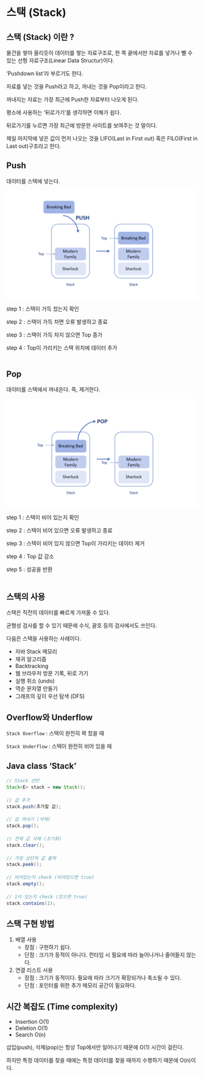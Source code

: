 # 스택 (Stack)

## 스택 (Stack) 이란 ?

물건을 쌓아 올리듯이 데이터를 쌓는 자료구조로, 한 쪽 끝에서만 자료를 넣거나 뺄 수 있는 선형 자료구조(Linear Data Structur)이다. 

‘Pushdown list’라 부르기도 한다.

자료를 넣는 것을 Push라고 하고, 꺼내는 것을 Pop이라고 한다.

꺼내지는 자료는 가장 최근에 Push한 자료부터 나오게 된다.

평소에 사용하는 ‘뒤로가기’를 생각하면 이해가 쉽다.

뒤로가기를 누르면 가장 최근에 방문한 사이트를 보여주는 것 말이다.

제일 마지막에 넣은 값이 먼저 나오는 것을 LIFO(Last in First out) 혹은 FILO(First in Last  out)구조라고 한다.

## Push

데이터를 스택에 넣는다.

![push](./images/push.png)

step 1 : 스택이 가득 찼는지 확인

step 2 : 스택이 가득 차면 오류 발생하고 종료

step 3 : 스택이 가득 차지 않으면 Top 증가

step 4 : Top이 가리키는 스택 위치에 데이터 추가
<br>
<br>

## Pop

데이터를 스택에서 꺼내온다. 즉, 제거한다.

![pop](./images/pop.png)

step 1 : 스택이 비어 있는지 확인

step 2 : 스택이 비어 있으면 오류 발생하고 종료

step 3 : 스택이 비어 있지 않으면 Top이 가리키는 데이터 제거

step 4 : Top 값 감소

step 5 : 성공을 반환
<br>
<br>

## 스택의 사용

스택은 직전의 데이터를 빠르게 가져올 수 있다.

균형성 검사를 할 수 있기 때문에 수식, 괄호 등의 검사에서도 쓰인다.

다음은 스택을 사용하는 사례이다.

- 자바 Stack 메모리
- 재귀 알고리즘
- Backtracking
- 웹 브라우저 방문 기록, 뒤로 가기
- 실행 취소 (undo)
- 역순 문자열 만들기
- 그래프의 깊이 우선 탐색 (DFS)

## Overflow와 Underflow

 `Stack Overflow` : 스택이 완전히 꽉 찼을 때 

 `Stack Underflow` : 스택이 완전히 비어 있을 때 

## Java class ‘Stack’

```java
// Stack 선언
Stack<E> stack = new Stack();

// 값 추가
stack.push(추가할 값);

// 값 꺼내기 (삭제)
stack.pop();

// 전체 값 삭제 (초기화)
stack.clear(); 

// 가장 상단의 값 출력
stack.peek();

// 비어있는지 check (비어있으면 true)
stack.empty();

// 1이 있는지 check (있으면 true)
stack.contains(1);
```

## 스택 구현 방법

1. 배열 사용
    - 장점 : 구현하기 쉽다.
    - 단점 : 크기가 동적이 아니다. 런타임 시 필요에 따라 늘어나거나 줄어들지 않는다.
2. 연결 리스트 사용
    - 장점 : 크기가 동적이다. 필요에 따라 크기가 확장되거나 축소될 수 있다.
    - 단점 : 포인터를 위한 추가 메모리 공간이 필요하다.
    

## 시간 복잡도 (Time complexity)

- Insertion O(1)
- Deletion O(1)
- Search O(n)

삽입(push), 삭제(pop)는 항상 Top에서만 일어나기 때문에 O(1) 시간이 걸린다. 

하지만 특정 데이터를 찾을 때에는 특정 데이터를 찾을 때까지 수행하기 때문에 O(n)이다.